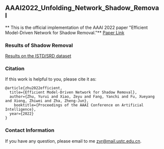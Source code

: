 ##  AAAI2022_Unfolding_Network_Shadow_Removal
** This is the official implementation of the AAAI 2022 paper "Efficient Model-Driven Network for Shadow Removal."**
[Paper Link](https://www.aaai.org/AAAI22Papers/AAAI-196.ZhuY.pdf)

### Results of Shadow Removal
[Results on the ISTD/SRD dataset](https://drive.google.com/drive/folders/1ipUKZdI67IZVRIKwAtmvNE8qIemzx68u?hl=zh-CN)




### Citation
If this work is helpful to you, please cite it as:
```
@article{zhu2022efficient,
  title={Efficient Model-Driven Network for Shadow Removal},
  author={Zhu, Yurui and Xiao, Zeyu and Fang, Yanchi and Fu, Xueyang and Xiong, Zhiwei and Zha, Zheng-Jun},
    booktitle={Proceedings of the AAAI Conference on Artificial Intelligence},
  year={2022}
}
```
### Contact Information
If you have any question, please email to me [zyr@mail.ustc.edu.cn](zyr@mail.ustc.edu.cn).
